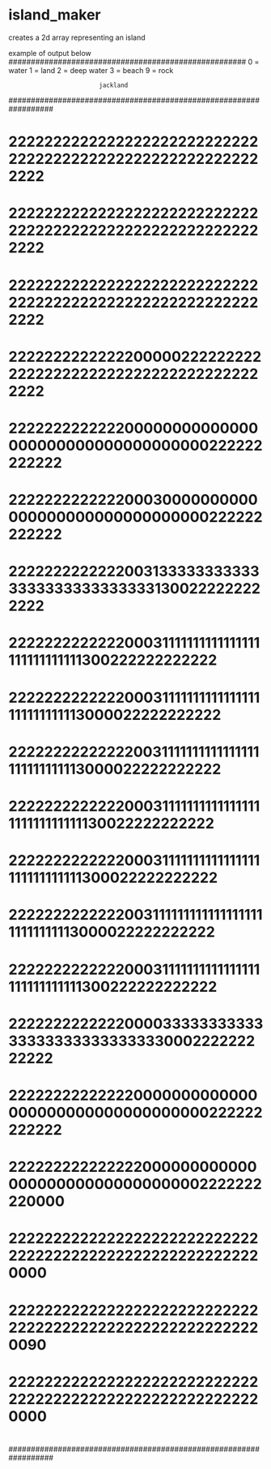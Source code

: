 # island_maker
creates a 2d array representing an island 





example of output below 
#####################################################
 0   =   water
 1   =   land
 2   =   deep water
 3   =   beach
 9   =   rock



                             jackland
##################################################################
#                                                                #
#  222222222222222222222222222222222222222222222222222222222222  #
#  222222222222222222222222222222222222222222222222222222222222  #
#  222222222222222222222222222222222222222222222222222222222222  #
#  222222222222220000022222222222222222222222222222222222222222  #
#  222222222222200000000000000000000000000000000000222222222222  #
#  222222222222200030000000000000000000000000000000222222222222  #
#  222222222222200313333333333333333333333333331300222222222222  #
#  222222222222200031111111111111111111111111111300222222222222  #
#  222222222222200031111111111111111111111111113000022222222222  #
#  222222222222220031111111111111111111111111113000022222222222  #
#  222222222222200031111111111111111111111111111130022222222222  #
#  222222222222200031111111111111111111111111111300022222222222  #
#  222222222222200311111111111111111111111111113000022222222222  #
#  222222222222200031111111111111111111111111111300222222222222  #
#  222222222222200003333333333333333333333333333000222222222222  #
#  222222222222220000000000000000000000000000000000222222222222  #
#  222222222222222000000000000000000000000000000002222222220000  #
#  222222222222222222222222222222222222222222222222222222220000  #
#  222222222222222222222222222222222222222222222222222222220090  #
#  222222222222222222222222222222222222222222222222222222220000  #
#                                                                #
##################################################################
